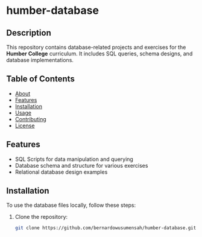# humber-database

## **Description**

This repository contains database-related projects and exercises for the **Humber College** curriculum. It includes SQL queries, schema designs, and database implementations.
## Table of Contents

- [About](#about)
- [Features](#Features)
- [Installation](#installation)
- [Usage](#usage)
- [Contributing](#contributing)
- [License](#license)




## **Features**

- SQL Scripts for data manipulation and querying
- Database schema and structure for various exercises
- Relational database design examples

## **Installation**

To use the database files locally, follow these steps:

1. Clone the repository:

   ```bash
   git clone https://github.com/bernardowusumensah/humber-database.git

